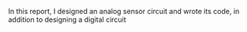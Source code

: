 In this report, I designed an analog sensor circuit and wrote its code, in addition to designing a digital circuit

